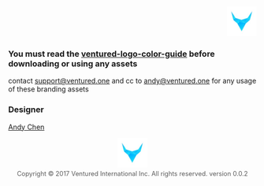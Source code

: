 <div align="right">
    <img width='60px' src='https://github.com/venturedinternational/branding/blob/master/assets/email_sigature_logo.jpg?raw=true'/>
</div>

### You must read the [ventured-logo-color-guide](https://github.com/venturedinternational/branding/blob/master/logos/ventured-logo-color-guide.pdf) before downloading or using any assets

contact support@ventured.one and cc to andy@ventured.one for any usage of these branding assets

### Designer
[Andy Chen](https://github.com/amazingandyyy)

<div align="center">
    <img width='60px' src='https://github.com/venturedinternational/branding/blob/master/assets/email_sigature_logo.jpg?raw=true'/>
    <br />
    <span style='opacity: 0.7; margin-top: 50px; font-size: 0.8rem' align="center">
        Copyright © 2017 Ventured International Inc. All rights reserved. version 0.0.2
    </span>
</div>
